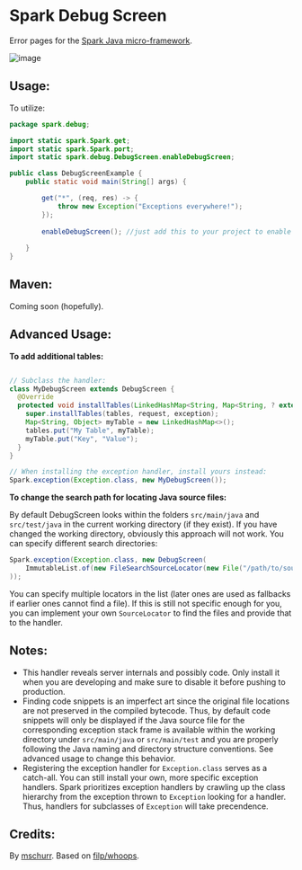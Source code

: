 Spark Debug Screen
=====================
Error pages for the [Spark Java micro-framework](http://sparkjava.com/).

![image](http://i.imgur.com/kslpu6B.png)

## Usage:
To utilize:
```java
package spark.debug;

import static spark.Spark.get;
import static spark.Spark.port;
import static spark.debug.DebugScreen.enableDebugScreen;

public class DebugScreenExample {
    public static void main(String[] args) {

        get("*", (req, res) -> {
            throw new Exception("Exceptions everywhere!");
        });
        
        enableDebugScreen(); //just add this to your project to enable the debug screen
        
    }
}
```

## Maven:

Coming soon (hopefully).

## Advanced Usage:

**To add additional tables:**

```java

// Subclass the handler:
class MyDebugScreen extends DebugScreen {
  @Override
  protected void installTables(LinkedHashMap<String, Map<String, ? extends Object>> tables, Request request, Exception exception) {
    super.installTables(tables, request, exception);
    Map<String, Object> myTable = new LinkedHashMap<>();
    tables.put("My Table", myTable);
    myTable.put("Key", "Value");
  }
}

// When installing the exception handler, install yours instead:
Spark.exception(Exception.class, new MyDebugScreen());

```

**To change the search path for locating Java source files:**

By default DebugScreen looks within the folders `src/main/java` and `src/test/java` in the current working directory (if they exist). If you have changed the working directory, obviously this approach will not work. You can specify different search directories:

```java
Spark.exception(Exception.class, new DebugScreen(
    ImmutableList.of(new FileSearchSourceLocator(new File("/path/to/source/code")))
));
```

You can specify multiple locators in the list (later ones are used as fallbacks if earlier ones cannot find a file). If this is still not specific enough for you, you can implement your own `SourceLocator` to find the files and provide that to the handler.

## Notes:

* This handler reveals server internals and possibly code. Only install it when you are developing and make sure to disable it before pushing to production.
* Finding code snippets is an imperfect art since the original file locations are not preserved in the compiled bytecode. Thus, by default code snippets will only be displayed if the Java source file for the corresponding exception stack frame is available within the working directory under `src/main/java` or `src/main/test` and you are properly following the Java naming and directory structure conventions. See advanced usage to change this behavior.
* Registering the exception handler for `Exception.class` serves as a catch-all. You can still install your own, more specific exception handlers. Spark prioritizes exception handlers by crawling up the class hierarchy from the exception thrown to `Exception` looking for a handler. Thus, handlers for subclasses of `Exception` will take precendence.

## Credits:

By [mschurr](https://github.com/mschurr/). Based on [filp/whoops](http://filp.github.io/whoops/).
